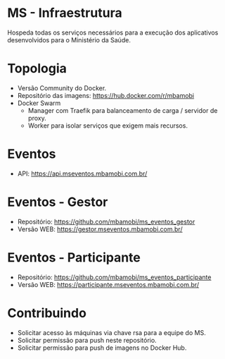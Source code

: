 # MS - Infraestrutura

Hospeda todas os serviços necessários para a execução dos aplicativos desenvolvidos para o Ministério da Saúde.

# Topologia

- Versão Community do Docker.
- Repositório das imagens: https://hub.docker.com/r/mbamobi
- Docker Swarm
	- Manager com Traefik para balanceamento de carga / servidor de proxy.
	- Worker para isolar serviços que exigem mais recursos. 

# Eventos

- API: https://api.mseventos.mbamobi.com.br/

# Eventos - Gestor

- Repositório: https://github.com/mbamobi/ms_eventos_gestor
- Versão WEB: https://gestor.mseventos.mbamobi.com.br/

# Eventos - Participante

- Repositório: https://github.com/mbamobi/ms_eventos_participante
- Versão WEB: https://participante.mseventos.mbamobi.com.br/

# Contribuindo

- Solicitar acesso às máquinas via chave rsa para a equipe do MS.
- Solicitar permissão para push neste repositório.
- Solicitar permissão para push de imagens no Docker Hub.
